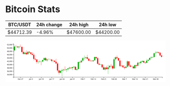 # Bitcoin Stats

BTC/USDT|24h change|24h high|24h low|
|---|---|---|---|
|$44712.39|-4.96%|$47600.00|$44200.00|

<img src="./chart.svg">
